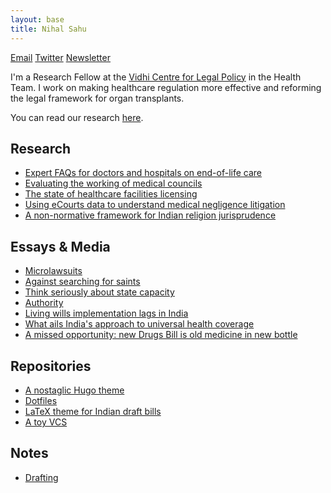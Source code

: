```yaml
---
layout: base
title: Nihal Sahu
---
```

[Email](mailto:nihal.sahu@vidhilegalpolicy.in) [Twitter](https://x.com/annihalated) [Newsletter](https://nihalsahu.substack.com)

I'm a Research Fellow at the [Vidhi Centre for Legal Policy](https://vidhilegalpolicy.in) in the Health Team. I work on making healthcare regulation more effective and reforming the legal framework for organ transplants.

You can read our research [here](https://vidhilegalpolicy.in/topics/health/?custom_type=research&featured=9).

## Research

*   [Expert FAQs for doctors and hospitals on end-of-life care](https://vidhilegalpolicy.in/eolctoolkit/faq)
*   [Evaluating the working of medical councils](https://vidhilegalpolicy.in/research/holding-healthcare-providers-accountable-regulating-practitioners-through-medical-councils/)
*   [The state of healthcare facilities licensing](https://vidhilegalpolicy.in/research/holding-healthcare-providers-accountable-regulation-of-healthcare-facilities/)
*   [Using eCourts data to understand medical negligence litigation](https://vidhilegalpolicy.in/research/holding-healthcare-providers-accountable-consumer-civil-and-criminal-mechanisms/)
*   [A non-normative framework for Indian religion jurisprudence](https://doi.org/10.1080/24730580.2021.1941689)

## Essays & Media

*   [Microlawsuits](https://nihalsahu.substack.com/p/microlawsuits)
*   [Against searching for saints](https://nihalsahu.substack.com/p/against-searching-for-saints)
*   [Think seriously about state capacity](https://nihalsahu.substack.com/p/think-seriously-about-state-capacity)
*   [Authority](https://nihalsahu.substack.com/p/authority)
*   [Living wills implementation lags in India](https://www.thehindu.com/opinion/op-ed/living-wills-implementation-lags-in-india/article68025071.ece)
*   [What ails India's approach to universal health coverage](https://timesofindia.indiatimes.com/india/what-ails-indias-approach-to-universal-health-coverage/articleshow/105917461.cms)
*   [A missed opportunity: new Drugs Bill is old medicine in new bottle](https://www.deccanherald.com/opinion/a-missed-opportunity-new-drugs-bill-is-old-medicine-in-new-bottle-1149178.html)

## Repositories

*   [A nostaglic Hugo theme](https://github.com/annihalated/wonk)
*   [Dotfiles](https://github.com/annihalated/dotfiles)
*   [LaTeX theme for Indian draft bills](https://github.com/annihalated/indiabill)
*   [A toy VCS](https://github.com/annihalated/gcm)

## Notes

*   [Drafting](/drafting)
